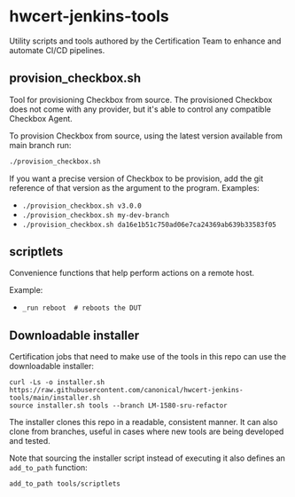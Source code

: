# hwcert-jenkins-tools

Utility scripts and tools authored by the Certification Team to enhance and automate CI/CD pipelines.

## provision_checkbox.sh

Tool for provisioning Checkbox from source. The provisioned Checkbox does not
come with any provider, but it's able to control any compatible Checkbox Agent.

To provision Checkbox from source, using the latest version available from main
branch run:

```bash
./provision_checkbox.sh
```

If you want a precise version of Checkbox to be provision, add the git
reference of that version as the argument to the program.
Examples:

* `./provision_checkbox.sh v3.0.0`
* `./provision_checkbox.sh my-dev-branch`
* `./provision_checkbox.sh da16e1b51c750ad06e7ca24369ab639b33583f05`

## scriptlets

Convenience functions that help perform actions on a remote host.

Example:

* `_run reboot  # reboots the DUT`

## Downloadable installer

Certification jobs that need to make use of the tools in this repo can use the downloadable installer:

```
curl -Ls -o installer.sh https://raw.githubusercontent.com/canonical/hwcert-jenkins-tools/main/installer.sh
source installer.sh tools --branch LM-1580-sru-refactor
```

The installer clones this repo in a readable, consistent manner.
It can also clone from branches, useful in cases where new tools are being developed and tested.

Note that sourcing the installer script instead of executing it also defines an `add_to_path` function:

```
add_to_path tools/scriptlets
```
